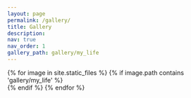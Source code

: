```yaml
---
layout: page
permalink: /gallery/
title: Gallery
description: 
nav: true
nav_order: 1
gallery_path: gallery/my_life
---
```

<!-- _pages/gallery.md -->
<body>
<div class="gallery" id="gallery">
    {% for image in site.static_files %}
        {% if image.path contains 'gallery/my_life' %}
            <div class="gallery-item">
                <div class="content"><img src="{{ site.baseurl }}{{ image.path }}" alt=""></div>
            </div>
        {% endif %}
    {% endfor %}
</div>
<script src="{{ '/assets/js/gallery.js' | relative_url }}"></script>
</body>